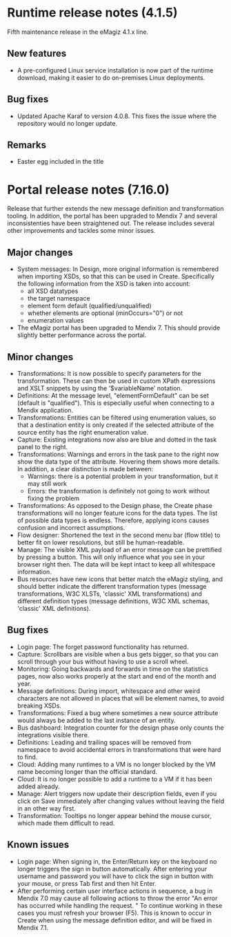 # Runtime release notes (4.1.5)
Fifth maintenance release in the eMagiz 4.1.x line.
## New features
- A pre-configured Linux service installation is now part of the runtime download, making it easier to do on-premises Linux deployments.
## Bug fixes
- Updated Apache Karaf to version 4.0.8. This fixes the issue where the repository would no longer update.
## Remarks
- Easter egg included in the title

# Portal release notes (7.16.0)
Release that further extends the new message definition and transformation tooling. In addition, the portal has been upgraded to Mendix 7 and several inconsistenties have been straightened out. The release includes several other improvements and tackles some minor issues.
## Major changes
- System messages: In Design, more original information is remembered when importing XSDs, so that this can be used in Create. Specifically the following information from the XSD is taken into account:
  - all XSD datatypes
  - the target namespace
  - element form default (qualified/unqualified)
  - whether elements are optional (minOccurs="0") or not
  - enumeration values
- The eMagiz portal has been upgraded to Mendix 7. This should provide slightly better performance across the portal.
## Minor changes
- Transformations: It is now possible to specify parameters for the transformation. These can then be used in custom XPath expressions and XSLT snippets by using the '$variableName' notation.
- Definitions: At the message level, "elementFormDefault" can be set (default is "qualified"). This is especially useful when connecting to a Mendix application.
- Transformations: Entities can be filtered using enumeration values, so that a destination entity is only created if the selected attribute of the source entity has the right enumeration value.
- Capture: Existing integrations now also are blue and dotted in the task panel to the right.
- Transformations: Warnings and errors in the task pane to the right now show the data type of the attribute. Hovering them shows more details. In addition, a clear distinction is made between:
  - Warnings: there is a potential problem in your transformation, but it may still work
  - Errors: the transformation is definitely not going to work without fixing the problem
- Transformations: As opposed to the Design phase, the Create phase transformations will no longer feature icons for the data types. The list of possible data types is endless. Therefore, applying icons causes confusion and incorrect assumptions.
- Flow designer: Shortened the text in the second menu bar (flow title) to better fit on lower resolutions, but still be human-readable.
- Manage: The visible XML payload of an error message can be prettified by pressing a button. This will only influence what you see in your browser right then. The data will be kept intact to keep all whitespace information.
- Bus resources have new icons that better match the eMagiz styling, and should better indicate the different transformation types (message transformations, W3C XLSTs, 'classic' XML transformations) and different definition types (message definitions, W3C XML schemas, 'classic' XML definitions).
## Bug fixes
- Login page: The forget password functionality has returned.
- Capture: Scrollbars are visible when a bus gets bigger, so that you can scroll through your bus without having to use a scroll wheel.
- Monitoring: Going backwards and forwards in time on the statistics pages, now also works properly at the start and end of the month and year.
- Message definitions: During import, whitespace and other weird characters are not allowed in places that will be element names, to avoid breaking XSDs.
- Transformations: Fixed a bug where sometimes a new source attribute would always be added to the last instance of an entity.
- Bus dashboard: Integration counter for the design phase only counts the integrations visible there.
- Definitions: Leading and trailing spaces will be removed from namespace to avoid accidental errors in transformations that were hard to find.
- Cloud: Adding many runtimes to a VM is no longer blocked by the VM name becoming longer than the official standard.
- Cloud: It is no longer possible to add a runtime to a VM if it has been added already.
- Manage: Alert triggers now update their description fields, even if you click on Save immediately after changing values without leaving the field in an other way first.
- Transformation: Tooltips no longer appear behind the mouse cursor, which made them difficult to read.
## Known issues
- Login page: When signing in, the Enter/Return key on the keyboard no longer triggers the sign in button automatically. After entering your username and password you will have to click the sign in button with your mouse, or press Tab first and then hit Enter.
- After performing certain user interface actions in sequence, a bug in Mendix 7.0 may cause all following actions to throw the error "An error has occurred while handling the request. " To continue working in these cases you must refresh your browser (F5). This is known to occur in Create when using the message definition editor, and will be fixed in Mendix 7.1.
